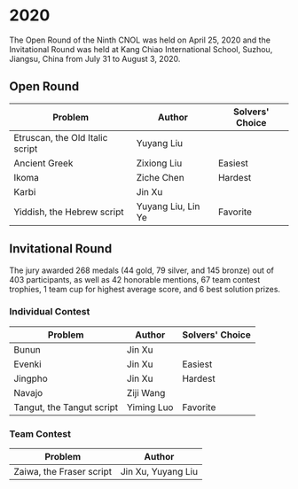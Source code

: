 # 2020
The Open Round of the Ninth CNOL was held on April 25, 2020 and the Invitational Round was held at Kang Chiao International School, Suzhou, Jiangsu, China from July 31 to August 3, 2020.
## Open Round
|Problem|Author|Solvers' Choice|
|---|---|---|
|Etruscan, the Old Italic script|Yuyang Liu||
|Ancient Greek|Zixiong Liu|Easiest|
|Ikoma|Ziche Chen|Hardest|
|Karbi|Jin Xu||
|Yiddish, the Hebrew script|Yuyang Liu, Lin Ye|Favorite|
## Invitational Round
The jury awarded 268 medals (44 gold, 79 silver, and 145 bronze) out of 403 participants, as well as 42 honorable mentions, 67 team contest trophies, 1 team cup for highest average score, and 6 best solution prizes.
### Individual Contest
|Problem|Author|Solvers' Choice|
|---|---|---|
|Bunun|Jin Xu||
|Evenki|Jin Xu|Easiest|
|Jingpho|Jin Xu|Hardest|
|Navajo|Ziji Wang||
|Tangut, the Tangut script|Yiming Luo|Favorite|
### Team Contest
|Problem|Author|
|---|---|
|Zaiwa, the Fraser script|Jin Xu, Yuyang Liu|
